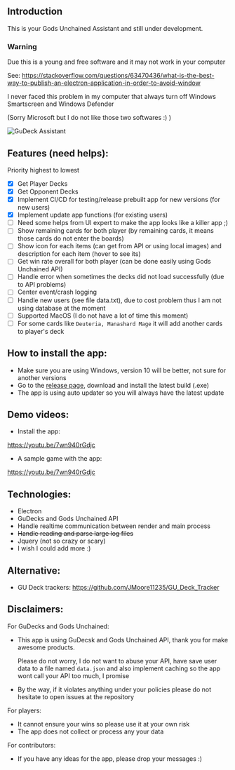 ## Introduction

This is your Gods Unchained Assistant and still under development.

### Warning

Due this is a young and free software and it may not work in your computer

See: https://stackoverflow.com/questions/63470436/what-is-the-best-way-to-publish-an-electron-application-in-order-to-avoid-window

I never faced this problem in my computer that always turn off Windows Smartscreen and Windows Defender

(Sorry Microsoft but I do not like those two softwares :) )

![GuDeck Assistant](https://i.imgur.com/UUZ8T9d.png)

## Features (need helps):
Priority highest to lowest

- [x] Get Player Decks
- [x] Get Opponent Decks
- [x] Implement CI/CD for testing/release prebuilt app for new versions (for new users)
- [x] Implement update app functions (for existing users)
- [ ] Need some helps from UI expert to make the app looks like a killer app ;)
- [ ] Show remaining cards for both player (by remaining cards, it means those cards do not enter the boards)
- [ ] Show icon for each items (can get from API or using local images) and description for each item (hover to see its)
- [ ] Get win rate overall for both player (can be done easily using Gods Unchained API)
- [ ] Handle error when sometimes the decks did not load successfully (due to API problems)
- [ ] Center event/crash logging
- [ ] Handle new users (see file data.txt), due to cost problem thus I am not using database at the moment
- [ ] Supported MacOS (I do not have a lot of time this moment)
- [ ] For some cards like `Deuteria, Manashard Mage` it will add another cards to player's deck

## How to install the app:
- Make sure you are using Windows, version 10 will be better, not sure for another versions
- Go to the [release page](https://github.com/p2etools/gu-decks-assistant/releases), download and install the latest build (.exe)
- The app is using auto updater so you will always have the latest update

## Demo videos:
- Install the app:

https://youtu.be/7wn940rGdjc

- A sample game with the app:

https://youtu.be/7wn940rGdjc

## Technologies:
- Electron
- GuDecks and Gods Unchained API
- Handle realtime communication between render and main process
- <del>Handle reading and parse large log files</del>
- Jquery (not so crazy or scary)
- I wish I could add more :)

## Alternative:
- GU Deck trackers:
https://github.com/JMoore11235/GU_Deck_Tracker

## Disclaimers:
For GuDecks and Gods Unchained:
- This app is using GuDecsk and Gods Unchained API, thank you for make awesome products.

  Please do not worry, I do not want to abuse your API, have save user data to a file named `data.json` and also implement caching so the app wont call your API too much, I promise

- By the way, if it violates anything under your policies please do not hesitate to open issues at the repository

For players:
- It cannot ensure your wins so please use it at your own risk
- The app does not collect or process any your data

For contributors:
- If you have any ideas for the app, please drop your messages :)